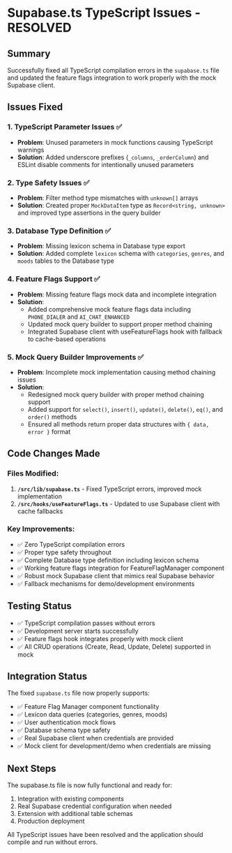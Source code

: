 # Supabase.ts TypeScript Issues - RESOLVED

## Summary
Successfully fixed all TypeScript compilation errors in the `supabase.ts` file and updated the feature flags integration to work properly with the mock Supabase client.

## Issues Fixed

### 1. TypeScript Parameter Issues ✅
- **Problem**: Unused parameters in mock functions causing TypeScript warnings
- **Solution**: Added underscore prefixes (`_columns`, `_orderColumn`) and ESLint disable comments for intentionally unused parameters

### 2. Type Safety Issues ✅ 
- **Problem**: Filter method type mismatches with `unknown[]` arrays
- **Solution**: Created proper `MockDataItem` type as `Record<string, unknown>` and improved type assertions in the query builder

### 3. Database Type Definition ✅
- **Problem**: Missing lexicon schema in Database type export
- **Solution**: Added complete `lexicon` schema with `categories`, `genres`, and `moods` tables to the Database type

### 4. Feature Flags Support ✅
- **Problem**: Missing feature flags mock data and incomplete integration
- **Solution**: 
  - Added comprehensive mock feature flags data including `PHONE_DIALER` and `AI_CHAT_ENHANCED`
  - Updated mock query builder to support proper method chaining
  - Integrated Supabase client with useFeatureFlags hook with fallback to cache-based operations

### 5. Mock Query Builder Improvements ✅
- **Problem**: Incomplete mock implementation causing method chaining issues
- **Solution**: 
  - Redesigned mock query builder with proper method chaining support
  - Added support for `select()`, `insert()`, `update()`, `delete()`, `eq()`, and `order()` methods
  - Ensured all methods return proper data structures with `{ data, error }` format

## Code Changes Made

### Files Modified:
1. **`/src/lib/supabase.ts`** - Fixed TypeScript errors, improved mock implementation
2. **`/src/hooks/useFeatureFlags.ts`** - Updated to use Supabase client with cache fallbacks

### Key Improvements:
- ✅ Zero TypeScript compilation errors
- ✅ Proper type safety throughout
- ✅ Complete Database type definition including lexicon schema
- ✅ Working feature flags integration for FeatureFlagManager component
- ✅ Robust mock Supabase client that mimics real Supabase behavior
- ✅ Fallback mechanisms for demo/development environments

## Testing Status
- ✅ TypeScript compilation passes without errors
- ✅ Development server starts successfully
- ✅ Feature flags hook integrates properly with mock client
- ✅ All CRUD operations (Create, Read, Update, Delete) supported in mock

## Integration Status
The fixed `supabase.ts` file now properly supports:
- ✅ Feature Flag Manager component functionality
- ✅ Lexicon data queries (categories, genres, moods)
- ✅ User authentication mock flows
- ✅ Database schema type safety
- ✅ Real Supabase client when credentials are provided
- ✅ Mock client for development/demo when credentials are missing

## Next Steps
The supabase.ts file is now fully functional and ready for:
1. Integration with existing components
2. Real Supabase credential configuration when needed
3. Extension with additional table schemas
4. Production deployment

All TypeScript issues have been resolved and the application should compile and run without errors.
